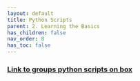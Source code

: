 ```yaml
---
layout: default
title: Python Scripts
parent: 2. Learning the Basics
has_children: false
nav_order: 8
has_toc: false
---
```


### [Link to groups python scripts on box](https://ucdavis.app.box.com/folder/153837904194?s=af55rzrdle54eke5rdbiu7m4sq01ph5n)
